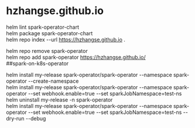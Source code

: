 # hzhangse.github.io
helm lint spark-operator-chart <br/>
helm package spark-operator-chart <br/>
helm repo index --url https://hzhangse.github.io .  <br/>


helm repo remove spark-operator <br/>
helm repo add spark-operator https://hzhangse.github.io/ <br/>
##spark-on-k8s-operator 

helm install my-release spark-operator/spark-operator --namespace spark-operator --create-namespace <br/>
helm install my-release spark-operator/spark-operator --namespace spark-operator --set webhook.enable=true --set sparkJobNamespace=test-ns <br/>
helm uninstall my-release -n spark-operator <br/>
helm install my-release spark-operator/spark-operator --namespace spark-operator --set webhook.enable=true --set sparkJobNamespace=test-ns --dry-run --debug

